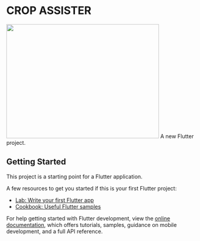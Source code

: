 # CROP ASSISTER

<img src="https://user-images.githubusercontent.com/62339931/212866562-6b8994f8-3445-4a8e-ad2e-c9aa595f5679.png" width="400" height="300"/>
A new Flutter project.

## Getting Started

This project is a starting point for a Flutter application.

A few resources to get you started if this is your first Flutter project:

- [Lab: Write your first Flutter app](https://docs.flutter.dev/get-started/codelab)
- [Cookbook: Useful Flutter samples](https://docs.flutter.dev/cookbook)

For help getting started with Flutter development, view the
[online documentation](https://docs.flutter.dev/), which offers tutorials,
samples, guidance on mobile development, and a full API reference.
